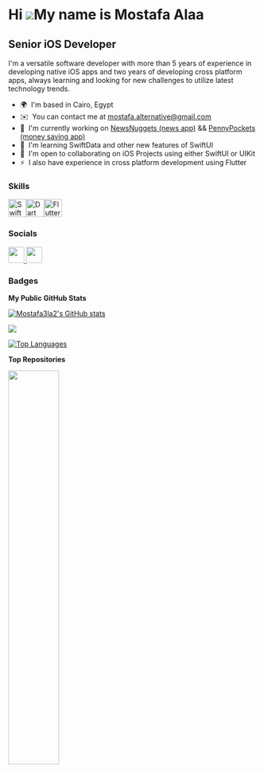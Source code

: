 Hi ![](https://user-images.githubusercontent.com/18350557/176309783-0785949b-9127-417c-8b55-ab5a4333674e.gif)My name is Mostafa Alaa
====================================================================================================================================

Senior iOS Developer
--------------------

I'm a versatile software developer with more than 5 years of experience in developing native iOS apps and two years of developing cross platform apps, always learning and looking for new challenges to utilize latest technology trends.

* 🌍  I'm based in Cairo, Egypt
* ✉️  You can contact me at [mostafa.alternative@gmail.com](mailto:mostafa.alternative@gmail.com)
* 🚀  I'm currently working on [NewsNuggets (news app)](http://github.com/Mostafa3la2/NewsNuggets) && [PennyPockets (money saving app)](https://github.com/Mostafa3la2/Penny-Pockets)
* 🧠  I'm learning SwiftData and other new features of SwiftUI
* 🤝  I'm open to collaborating on iOS Projects using either SwiftUI or UIKit
* ⚡  I also have experience in cross platform development using Flutter

### Skills


<p align="left">
<a href="https://developer.apple.com/swift/" target="_blank" rel="noreferrer"><img src="https://raw.githubusercontent.com/danielcranney/readme-generator/main/public/icons/skills/swift-colored.svg" width="36" height="36" alt="Swift" /></a><a href="https://dart.dev/" target="_blank" rel="noreferrer"><img src="https://raw.githubusercontent.com/danielcranney/readme-generator/main/public/icons/skills/dart-colored.svg" width="36" height="36" alt="Dart" /></a><a href="https://flutter.dev/" target="_blank" rel="noreferrer"><img src="https://raw.githubusercontent.com/danielcranney/readme-generator/main/public/icons/skills/flutter-colored.svg" width="36" height="36" alt="Flutter" /></a>
</p>


### Socials

<p align="left"> <a href="https://www.github.com/Mostafa3la2" target="_blank" rel="noreferrer"> <picture> <source media="(prefers-color-scheme: dark)" srcset="https://raw.githubusercontent.com/danielcranney/readme-generator/main/public/icons/socials/github-dark.svg" /> <source media="(prefers-color-scheme: light)" srcset="https://raw.githubusercontent.com/danielcranney/readme-generator/main/public/icons/socials/github.svg" /> <img src="https://raw.githubusercontent.com/danielcranney/readme-generator/main/public/icons/socials/github.svg" width="32" height="32" /> </picture> </a> <a href="https://www.linkedin.com/in/mostafa-alaa-5a2067115" target="_blank" rel="noreferrer"> <picture> <source media="(prefers-color-scheme: dark)" srcset="https://raw.githubusercontent.com/danielcranney/readme-generator/main/public/icons/socials/linkedin-dark.svg" /> <source media="(prefers-color-scheme: light)" srcset="https://raw.githubusercontent.com/danielcranney/readme-generator/main/public/icons/socials/linkedin.svg" /> <img src="https://raw.githubusercontent.com/danielcranney/readme-generator/main/public/icons/socials/linkedin.svg" width="32" height="32" /> </picture> </a></p>

### Badges

<b>My Public GitHub Stats</b>

<a href="http://www.github.com/Mostafa3la2"><img src="https://github-readme-stats.vercel.app/api?username=Mostafa3la2&show_icons=true&hide=stars,contribs&count_private=true&title_color=0891b2&text_color=ffffff&icon_color=0891b2&bg_color=1c1917&hide_border=true&show_icons=true" alt="Mostafa3la2's GitHub stats" /></a>

<a href="http://www.github.com/Mostafa3la2"><img src="https://github-readme-streak-stats.herokuapp.com/?user=Mostafa3la2&stroke=ffffff&background=1c1917&ring=0891b2&fire=0891b2&currStreakNum=ffffff&currStreakLabel=0891b2&sideNums=ffffff&sideLabels=ffffff&dates=ffffff&hide_border=true" /></a>

<a href="https://github.com/Mostafa3la2" align="left"><img src="https://github-readme-stats.vercel.app/api/top-langs/?username=Mostafa3la2&langs_count=10&title_color=0891b2&text_color=ffffff&icon_color=0891b2&bg_color=1c1917&hide_border=true&locale=en&custom_title=Top%20%Languages" alt="Top Languages" /></a>

<b>Top Repositories</b>

<div width="100%" align="center"><a href="https://github.com/Mostafa3la2/NewsNuggets" align="left"><img align="left" width="45%" src="https://github-readme-stats.vercel.app/api/pin/?username=Mostafa3la2&repo=NewsNuggets&title_color=0891b2&text_color=ffffff&icon_color=0891b2&bg_color=1c1917&hide_border=true&locale=en" /></a></div><br /><br /><br /><br /><br /><br /><br />
